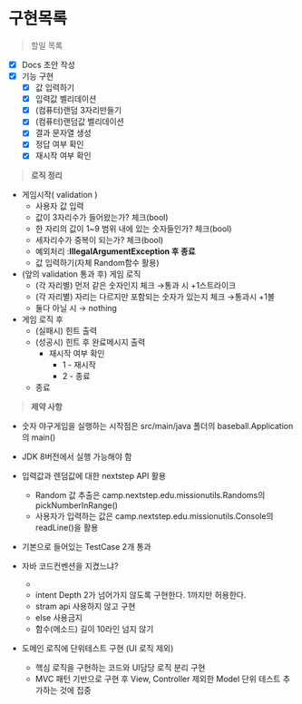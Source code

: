 # 구현목록

> 할일 목록
>
- [x]  Docs 초안 작성
- [x]  기능 구현
    - [x]  값 입력하기
    - [x]  입력값 벨리데이션
    - [x]  (컴퓨터)랜덤 3자리만들기
    - [x]  (컴퓨터)랜덤값 벨리데이션
    - [x]  결과 문자열 생성
    - [x]  정답 여부 확인
    - [x]  재시작 여부 확인

> **로직 정리**
>
- 게임시작( validation )
    - 사용자 값 입력
    - 값이 3자리수가 들어왔는가? 체크(bool)
    - 한 자리의 값이 1~9 범위 내에 있는 숫자들인가? 체크(bool)
    - 세자리수가 중복이 되는가? 체크(bool)
    - 예외처리 :**IllegalArgumentException 후 종료**
    - 값 입력하기(자체 Random함수 활용)
- (앞의 validation 통과 후) 게임 로직
    - (각 자리별) 먼저 같은 숫자인지 체크 →통과 시 +1스트라이크
    - (각 자리별) 자리는 다르지만 포함되는 숫자가 있는지 체크 →통과시 +1볼
    - 둘다 아닐 시 → nothing
- 게임 로직 후
    - (실패시) 힌트 출력
    - (성공시) 힌트 후 완료메시지 출력
      - 재시작 여부 확인
          - 1 - 재시작
          - 2 - 종료
    - 종료
  
> **제약 사항**
>
- 숫자 야구게임을 실행하는 시작점은 src/main/java 폴더의 baseball.Application의 main()
- JDK 8버전에서 실행 가능해야 함
- 입력값과 렌덤값에 대한 nextstep API 활용
    - Random 값 추출은 camp.nextstep.edu.missionutils.Randoms의 pickNumberInRange()
    - 사용자가 입력하는 값은 camp.nextstep.edu.missionutils.Console의 readLine()을 활용
- 기본으로 들어있는 TestCase 2개 통과
- 자바 코드컨벤션을 지켰느냐?

    +

    - intent Depth 2가 넘어가지 않도록 구현한다. 1까지만 허용한다.
    - stram api 사용하지 않고 구현
    - else 사용금지
    - 함수(메소드) 길이 10라인 넘지 않기
- 도메인 로직에 단위테스트 구현 (UI 로직 제외)
    - 핵심 로직을 구현하는 코드와 UI담당 로직 분리 구현
    - MVC 패턴 기반으로 구현 후 View, Controller 제외한 Model 단위 테스트 추가하는 것에 집중